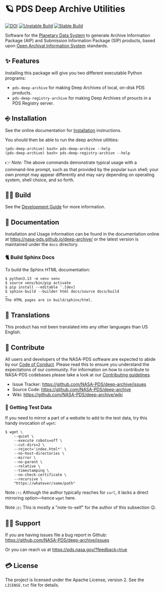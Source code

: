# 🪐 PDS Deep Archive Utilities


[![DOI](https://zenodo.org/badge/DOI/10.5281/zenodo.5750540.svg)](https://doi.org/10.5281/zenodo.5750540) [![Unstable Build](https://github.com/NASA-PDS/deep-archive/workflows/%F0%9F%A4%AA%20Unstable%20integration%20&%20delivery/badge.svg "Latest unstable integration log")](https://github.com/NASA-PDS/deep-archive/actions?query=workflow%3A%22%F0%9F%A4%AA+Unstable+integration+%26+delivery%22) [![Stable Build](https://github.com/NASA-PDS/deep-archive/workflows/%F0%9F%98%8C%20Stable%20integration%20&%20delivery/badge.svg "Latest stable integration log")](https://github.com/NASA-PDS/deep-archive/actions?query=workflow%3A%22%F0%9F%98%8C+Stable+integration+%26+delivery%2)


Software for the [Planetary Data System](https://pds.nasa.gov/) to generate Archive Information Package (AIP) and Submission Information Package (SIP) products, based upon [Open Archival Information System](https://www2.archivists.org/groups/standards-committee/open-archival-information-system-oais) standards.


## ✨ Features

Installing this package will give you two different executable Python programs:

-   `pds-deep-archive` for making Deep Archives of local, on-disk PDS products.
-   `pds-deep-registry-archive` for making Deep Archives of proucts in a PDS Registry server.


## ⎆ Installation

See the online documentation for [Installation](https://nasa-pds.github.io/deep-archive/installation/) instructions.

You should then be able to run the deep archive utilities:

    (pds-deep-archive) bash> pds-deep-archive --help
    (pds-deep-archive) bash> pds-deep-registry-archive --help

👉 _Note:_ The above commands demonstrate typical usage with a command-line prompt, such as that provided by the popular `bash` shell; your own prompt may appear differently and may vary depending on operating system, shell choice, and so forth.


## 👷‍♂️ Build

See the [Development Guide](https://nasa-pds.github.io/deep-archive/development/index.html) for more information.


## 📄 Documentation

Installation and Usage information can be found in the documentation online at https://nasa-pds.github.io/deep-archive/ or the latest version is maintained under the `docs` directory.


### 🐈 Build Sphinx Docs

To build the Sphinx HTML documentation:

```console
$ python3.13 -m venv venv
$ source venv/bin/pip activate
$ pip install --editable '.[dev]
$ sphinx-build --builder html docs/source docs/build
…
The HTML pages are in build/sphinx/html.
```


## 🥖 Translations

This product has not been translated into any other languages than US English.


## 👏 Contribute

All users and developers of the NASA-PDS software are expected to abide by our [Code of Conduct](https://github.com/NASA-PDS/.github/blob/main/CODE_OF_CONDUCT.md). Please read this to ensure you understand the expectations of our community. For information on how to contribute to NASA-PDS codebases please take a look at our [Contributing guidelines](https://github.com/NASA-PDS/.github/blob/main/CONTRIBUTING.md).

- Issue Tracker: https://github.com/NASA-PDS/deep-archive/issues
- Source Code: https://github.com/NASA-PDS/deep-archive
- Wiki: https://github.com/NASA-PDS/deep-archive/wiki


### 💽 Getting Test Data

If you need to mirror a part of a website to add to the test data, try this handy invocation of `wget`:
```console
$ wget \
    --quiet \
    --execute robots=off \
    --cut-dirs=2 \
    --reject='index.html*' \
    --no-host-directories \
    --mirror \
    --no-parent \
    --relative \
    --timestamping \
    --no-check-certificate \
    --recursive \
    "https://whatever/some/path"
```
Note ⑴: Although the author typically reaches for `curl`, it lacks a direct mirroring option—hence `wget` here.

Note ⑵: This is mostly a "note-to-self" for the author of this subsection 😉.


## 💁‍♀️ Support

If you are having issues file a bug report in Github: https://github.com/NASA-PDS/deep-archive/issues

Or you can reach us at https://pds.nasa.gov/?feedback=true


## 💳 License

The project is licensed under the Apache License, version 2. See the `LICENSE.txt` file for details.
